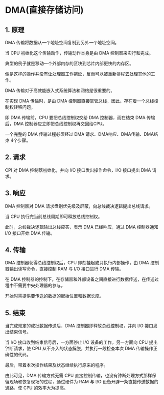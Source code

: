 # DMA(直接存储访问)

## 1. 原理
DMA 传输将数据从一个地址空间复制到另外一个地址空间。

当 CPU 初始化这个传输动作，传输动作本身是由 DMA 控制器来实行和完成。

典型的例子就是移动一个外部内存的区块到芯片内部更快的内存区。

像是这样的操作并没有让处理器工作拖延，反而可以被重新排程去处理其他的工作。

DMA 传输对于高效能嵌入式系统算法和网络是很重要的。

在实现 DMA 传输时，是由 DMA 控制器直接掌管总线，因此，存在着一个总线控制权转移问题。

即 DMA 传输前，CPU 要把总线控制权交给 DMA 控制器，而在结束 DMA 传输后，DMA 控制器应立即把总线控制权再交回给CPU。

一个完整的 DMA 传输过程必须经过 DMA 请求、DMA响应、DMA传输、DMA结束 4个步骤。

## 2. 请求

CPI 对 DMA 控制器初始化，并向 I/O 接口发出操作命令，I/O 接口提出 DMA 请求。

## 3. 响应

DMA 控制器对 DMA 请求盘别优先级及屏蔽，向总线裁决逻辑提出总线请求。

当 CPU 执行完当前总线周期即可释放总线控制权。

此时，总线裁决逻辑输出总线应答，表示 DMA 已经响应，通过 DMA 控制器通知 I/O 接口开始 DMA 传输。

## 4. 传输
DMA 控制器获得总线控制权后，CPU 即刻挂起或只执行内部操作，由 DMA 控制器输出读写命令，直接控制 RAM 与 I/O 接口进行 DMA 传输。

在 DMA 控制器的控制下，在存储器和外部设备之间直接进行数据传送，在传送过程中不需要中央处理器的参与。

开始时需提供要传送的数据的起始位置和数据长度。

## 5. 结束
当完成规定的成批数据传送后，DMA 控制器即释放总线控制权，并向 I/O 接口发出结束信号。

当 I/O 接口收到结束信号后，一方面停止 I/O 设备的工作，另一方面向 CPU 提出钟断请求，使 CPU 从不介入的状态解脱，并执行一段检查本次 DMA 传输操作正确性的代码。

最后，带着本次操作结果及状态继续执行原来的程序。

由此可见，DMA 传输方式无需 CPU 直接控制传输，也没有钟断处理方式那样保留现场和恢复现场的过程，通过硬件为 RAM 与 I/O 设备开辟一条直接传送数据的通路，使 CPU 的效率大为提高。